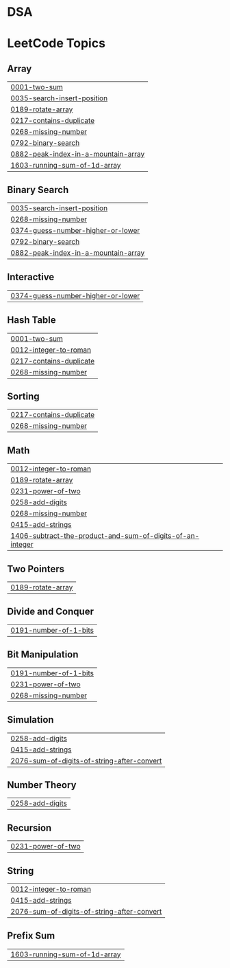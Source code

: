 # DSA
<!---LeetCode Topics Start-->
# LeetCode Topics
## Array
|  |
| ------- |
| [0001-two-sum](https://github.com/sowmiyasoundar/DSA/tree/master/0001-two-sum) |
| [0035-search-insert-position](https://github.com/sowmiyasoundar/DSA/tree/master/0035-search-insert-position) |
| [0189-rotate-array](https://github.com/sowmiyasoundar/DSA/tree/master/0189-rotate-array) |
| [0217-contains-duplicate](https://github.com/sowmiyasoundar/DSA/tree/master/0217-contains-duplicate) |
| [0268-missing-number](https://github.com/sowmiyasoundar/DSA/tree/master/0268-missing-number) |
| [0792-binary-search](https://github.com/sowmiyasoundar/DSA/tree/master/0792-binary-search) |
| [0882-peak-index-in-a-mountain-array](https://github.com/sowmiyasoundar/DSA/tree/master/0882-peak-index-in-a-mountain-array) |
| [1603-running-sum-of-1d-array](https://github.com/sowmiyasoundar/DSA/tree/master/1603-running-sum-of-1d-array) |
## Binary Search
|  |
| ------- |
| [0035-search-insert-position](https://github.com/sowmiyasoundar/DSA/tree/master/0035-search-insert-position) |
| [0268-missing-number](https://github.com/sowmiyasoundar/DSA/tree/master/0268-missing-number) |
| [0374-guess-number-higher-or-lower](https://github.com/sowmiyasoundar/DSA/tree/master/0374-guess-number-higher-or-lower) |
| [0792-binary-search](https://github.com/sowmiyasoundar/DSA/tree/master/0792-binary-search) |
| [0882-peak-index-in-a-mountain-array](https://github.com/sowmiyasoundar/DSA/tree/master/0882-peak-index-in-a-mountain-array) |
## Interactive
|  |
| ------- |
| [0374-guess-number-higher-or-lower](https://github.com/sowmiyasoundar/DSA/tree/master/0374-guess-number-higher-or-lower) |
## Hash Table
|  |
| ------- |
| [0001-two-sum](https://github.com/sowmiyasoundar/DSA/tree/master/0001-two-sum) |
| [0012-integer-to-roman](https://github.com/sowmiyasoundar/DSA/tree/master/0012-integer-to-roman) |
| [0217-contains-duplicate](https://github.com/sowmiyasoundar/DSA/tree/master/0217-contains-duplicate) |
| [0268-missing-number](https://github.com/sowmiyasoundar/DSA/tree/master/0268-missing-number) |
## Sorting
|  |
| ------- |
| [0217-contains-duplicate](https://github.com/sowmiyasoundar/DSA/tree/master/0217-contains-duplicate) |
| [0268-missing-number](https://github.com/sowmiyasoundar/DSA/tree/master/0268-missing-number) |
## Math
|  |
| ------- |
| [0012-integer-to-roman](https://github.com/sowmiyasoundar/DSA/tree/master/0012-integer-to-roman) |
| [0189-rotate-array](https://github.com/sowmiyasoundar/DSA/tree/master/0189-rotate-array) |
| [0231-power-of-two](https://github.com/sowmiyasoundar/DSA/tree/master/0231-power-of-two) |
| [0258-add-digits](https://github.com/sowmiyasoundar/DSA/tree/master/0258-add-digits) |
| [0268-missing-number](https://github.com/sowmiyasoundar/DSA/tree/master/0268-missing-number) |
| [0415-add-strings](https://github.com/sowmiyasoundar/DSA/tree/master/0415-add-strings) |
| [1406-subtract-the-product-and-sum-of-digits-of-an-integer](https://github.com/sowmiyasoundar/DSA/tree/master/1406-subtract-the-product-and-sum-of-digits-of-an-integer) |
## Two Pointers
|  |
| ------- |
| [0189-rotate-array](https://github.com/sowmiyasoundar/DSA/tree/master/0189-rotate-array) |
## Divide and Conquer
|  |
| ------- |
| [0191-number-of-1-bits](https://github.com/sowmiyasoundar/DSA/tree/master/0191-number-of-1-bits) |
## Bit Manipulation
|  |
| ------- |
| [0191-number-of-1-bits](https://github.com/sowmiyasoundar/DSA/tree/master/0191-number-of-1-bits) |
| [0231-power-of-two](https://github.com/sowmiyasoundar/DSA/tree/master/0231-power-of-two) |
| [0268-missing-number](https://github.com/sowmiyasoundar/DSA/tree/master/0268-missing-number) |
## Simulation
|  |
| ------- |
| [0258-add-digits](https://github.com/sowmiyasoundar/DSA/tree/master/0258-add-digits) |
| [0415-add-strings](https://github.com/sowmiyasoundar/DSA/tree/master/0415-add-strings) |
| [2076-sum-of-digits-of-string-after-convert](https://github.com/sowmiyasoundar/DSA/tree/master/2076-sum-of-digits-of-string-after-convert) |
## Number Theory
|  |
| ------- |
| [0258-add-digits](https://github.com/sowmiyasoundar/DSA/tree/master/0258-add-digits) |
## Recursion
|  |
| ------- |
| [0231-power-of-two](https://github.com/sowmiyasoundar/DSA/tree/master/0231-power-of-two) |
## String
|  |
| ------- |
| [0012-integer-to-roman](https://github.com/sowmiyasoundar/DSA/tree/master/0012-integer-to-roman) |
| [0415-add-strings](https://github.com/sowmiyasoundar/DSA/tree/master/0415-add-strings) |
| [2076-sum-of-digits-of-string-after-convert](https://github.com/sowmiyasoundar/DSA/tree/master/2076-sum-of-digits-of-string-after-convert) |
## Prefix Sum
|  |
| ------- |
| [1603-running-sum-of-1d-array](https://github.com/sowmiyasoundar/DSA/tree/master/1603-running-sum-of-1d-array) |
<!---LeetCode Topics End-->
